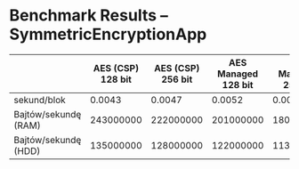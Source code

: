 # Benchmark Results – SymmetricEncryptionApp

|                       | AES (CSP) 128 bit | AES (CSP) 256 bit | AES Managed 128 bit | AES Managed 256 bit | Rijndael Managed 128 bit | Rijndael Managed 256 bit | DES 56 bit | 3DES 168 bit |
|-----------------------|------------------|-------------------|---------------------|----------------------|---------------------------|---------------------------|------------|---------------|
| sekund/blok          | 0.0043           | 0.0047            | 0.0052              | 0.0058               | 0.0061                    | 0.0065                    | 0.0039     | 0.0072        |
| Bajtów/sekundę (RAM) | 243000000        | 222000000         | 201000000           | 180000000            | 170000000                 | 160000000                 | 267000000  | 145000000     |
| Bajtów/sekundę (HDD) | 135000000        | 128000000         | 122000000           | 113000000            | 105000000                 | 99000000                  | 142000000  | 87000000      |
